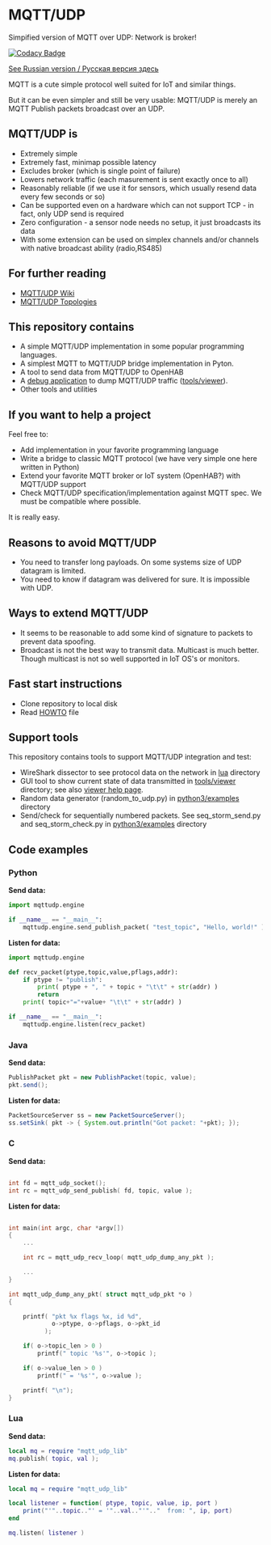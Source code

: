 # MQTT/UDP
Simpified version of MQTT over UDP: Network is broker!

[![Codacy Badge](https://api.codacy.com/project/badge/Grade/c498fc36dbea4e41a05f4ba5a8c0ff96)](https://www.codacy.com/app/dzavalishin/mqtt_udp?utm_source=github.com&amp;utm_medium=referral&amp;utm_content=dzavalishin/mqtt_udp&amp;utm_campaign=Badge_Grade)

[See Russian version / Русская версия здесь](./README.ru.md)

MQTT is a cute simple protocol well suited for IoT and similar things.

But it can be even simpler and still be very usable: MQTT/UDP is
merely an MQTT Publish packets broadcast over an UDP.

## MQTT/UDP is 

* Extremely simple
* Extremely fast, minimap possible latency
* Excludes broker (which is single point of failure)
* Lowers network traffic (each masurement is sent exactly once to all)
* Reasonably reliable (if we use it for sensors, which usually resend data every few seconds or so)
* Can be supported even on a hardware which can not support TCP - in fact, only UDP send is required
* Zero configuration - a sensor node needs no setup, it just broadcasts its data
* With some extension can be used on simplex channels and/or channels with native broadcast ability (radio,RS485)

## For further reading

* [MQTT/UDP Wiki](../../wiki)
* [MQTT/UDP Topologies](./dox/Topologies.md)

## This repository contains

* A simple MQTT/UDP implementation in some popular programming languages.
* A simplest MQTT to MQTT/UDP bridge implementation in Pyton.
* A tool to send data from MQTT/UDP to OpenHAB 
* A [debug application](https://github.com/dzavalishin/mqtt_udp/wiki/MQTT-UDP-Viewer-Help) to dump MQTT/UDP traffic ([tools/viewer](tools/viewer)).
* Other tools and utilities

## If you want to help a project

Feel free to:

* Add implementation in your favorite programming language
* Write a bridge to classic MQTT protocol (we have very simple one here written in Python)
* Extend your favorite MQTT broker or IoT system (OpenHAB?) with MQTT/UDP support
* Check MQTT/UDP specification/implementation against MQTT spec. We must be compatible where possible.

It is really easy.

## Reasons to avoid MQTT/UDP

* You need to transfer long payloads. On some systems size of UDP datagram is limited.
* You need to know if datagram was delivered for sure. It is impossible with UDP.

## Ways to extend MQTT/UDP

* It seems to be reasonable to add some kind of signature to packets to prevent data spoofing. 
* Broadcast is not the best way to transmit data. Multicast is much better. Though multicast is not so well supported in IoT OS's or monitors.

## Fast start instructions

* Clone repository to local disk
* Read [HOWTO](https://raw.githubusercontent.com/dzavalishin/mqtt_udp/master/HOWTO) file

## Support tools

This repository contains tools to support MQTT/UDP integration and test:

* WireShark dissector to see protocol data on the network in [lua](https://github.com/dzavalishin/mqtt_udp/tree/master/lua/wireshark) directory
* GUI tool to show current state of data transmitted in [tools/viewer](https://github.com/dzavalishin/mqtt_udp/tree/master/tools/viewer) directory; see also [viewer help page](https://github.com/dzavalishin/mqtt_udp/wiki/MQTT-UDP-Viewer-Help).
* Random data generator (random_to_udp.py) in [python3/examples](https://github.com/dzavalishin/mqtt_udp/tree/master/python3/examples) directory
* Send/check for sequentially numbered packets. See seq_storm_send.py and seq_storm_check.py in [python3/examples](https://github.com/dzavalishin/mqtt_udp/tree/master/python3/examples) directory


## Code examples

### Python

**Send data:**

```python
import mqttudp.engine

if __name__ == "__main__":
    mqttudp.engine.send_publish_packet( "test_topic", "Hello, world!" )
```

**Listen for data:**

```python
import mqttudp.engine

def recv_packet(ptype,topic,value,pflags,addr):
    if ptype != "publish":
        print( ptype + ", " + topic + "\t\t" + str(addr) )
        return
    print( topic+"="+value+ "\t\t" + str(addr) )

if __name__ == "__main__":
    mqttudp.engine.listen(recv_packet)
```


### Java

**Send data:**

```java
PublishPacket pkt = new PublishPacket(topic, value);
pkt.send();

```

**Listen for data:**


```java
PacketSourceServer ss = new PacketSourceServer();
ss.setSink( pkt -> { System.out.println("Got packet: "+pkt); });

```


### C

**Send data:**

```c

int fd = mqtt_udp_socket();
int rc = mqtt_udp_send_publish( fd, topic, value );

```

**Listen for data:**

```c

int main(int argc, char *argv[])
{
    ...

    int rc = mqtt_udp_recv_loop( mqtt_udp_dump_any_pkt );

    ...
}

int mqtt_udp_dump_any_pkt( struct mqtt_udp_pkt *o )
{

    printf( "pkt %x flags %x, id %d",
            o->ptype, o->pflags, o->pkt_id
          );

    if( o->topic_len > 0 )
        printf(" topic '%s'", o->topic );

    if( o->value_len > 0 )
        printf(" = '%s'", o->value );

    printf( "\n");
}


```


### Lua


**Send data:**


```lua
local mq = require "mqtt_udp_lib"
mq.publish( topic, val );

```

**Listen for data:**


```lua
local mq = require "mqtt_udp_lib"

local listener = function( ptype, topic, value, ip, port )
    print("'"..topic.."' = '"..val.."'".."	from: ", ip, port)
end

mq.listen( listener )
```
